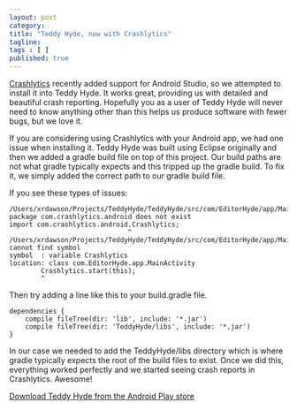 ```yaml
---
layout: post 
category: 
title: "Teddy Hyde, now with Crashlytics"
tagline: 
tags : [ ] 
published: true
---
```


[Crashlytics](http://try.crashlytics.com/) recently added support for Android Studio, so we attempted to install it into Teddy Hyde. It works great, providing us with detailed and beautiful crash reporting. Hopefully you as a user of Teddy Hyde will never need to know anything other than this helps us produce software with fewer bugs, but we love it.

If you are considering using Crashlytics with your Android app, we had one issue when installing it. Teddy Hyde was built using Eclipse originally and then we added a gradle build file on top of this project. Our build paths are not what gradle typically expects and this tripped up the gradle build. To fix it, we simply added the correct path to our gradle build file.

If you see these types of issues:


    /Users/xrdawson/Projects/TeddyHyde/TeddyHyde/src/com/EditorHyde/app/MainActivity.java:29: package com.crashlytics.android does not exist
    import com.crashlytics.android.Crashlytics;
                                  ^
    /Users/xrdawson/Projects/TeddyHyde/TeddyHyde/src/com/EditorHyde/app/MainActivity.java:77: cannot find symbol
    symbol  : variable Crashlytics
    location: class com.EditorHyde.app.MainActivity
            Crashlytics.start(this);
            ^

Then try adding a line like this to your build.gradle file.


    dependencies {
        compile fileTree(dir: 'lib', include: '*.jar')
        compile fileTree(dir: 'TeddyHyde/libs', include: '*.jar')
    }

In our case we needed to add the TeddyHyde/libs directory which is where gradle typically expects the root of the build files to exist. Once we did this, everything worked perfectly and we started seeing crash reports in Crashlytics. Awesome!

<a href="https://play.google.com/store/apps/details?id=com.EditorHyde.app">Download Teddy Hyde from the Android Play store</a>

